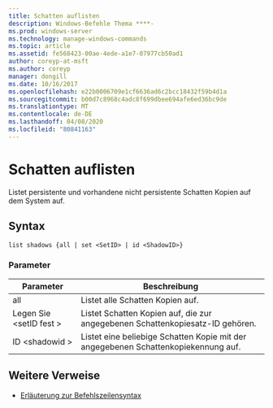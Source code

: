 ```yaml
---
title: Schatten auflisten
description: Windows-Befehle Thema ****-
ms.prod: windows-server
ms.technology: manage-windows-commands
ms.topic: article
ms.assetid: fe568423-00ae-4ede-a1e7-07977cb50ad1
author: coreyp-at-msft
ms.author: coreyp
manager: dongill
ms.date: 10/16/2017
ms.openlocfilehash: e22b0006709e1cf6636ad6c2bcc18432f59b4d1a
ms.sourcegitcommit: b00d7c8968c4adc8f699dbee694afe6ed36bc9de
ms.translationtype: MT
ms.contentlocale: de-DE
ms.lasthandoff: 04/08/2020
ms.locfileid: "80841163"
---
```

# <a name="list-shadows"></a>Schatten auflisten



Listet persistente und vorhandene nicht persistente Schatten Kopien auf dem System auf.

## <a name="syntax"></a>Syntax

```
list shadows {all | set <SetID> | id <ShadowID>}
```

### <a name="parameters"></a>Parameter

|Parameter|Beschreibung|
|---------|-----------|
|all|Listet alle Schatten Kopien auf.|
|Legen Sie \<setID fest >|Listet Schatten Kopien auf, die zur angegebenen Schattenkopiesatz-ID gehören.|
|ID \<shadowid >|Listet eine beliebige Schatten Kopie mit der angegebenen Schattenkopiekennung auf.|

## <a name="additional-references"></a>Weitere Verweise

- [Erläuterung zur Befehlszeilensyntax](command-line-syntax-key.md)